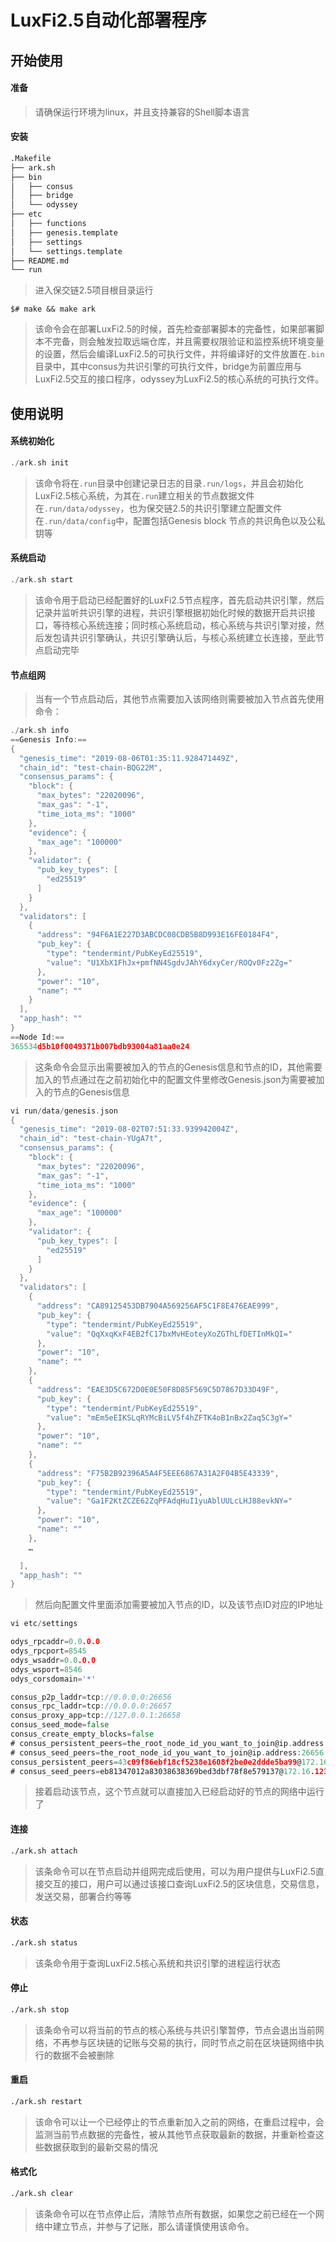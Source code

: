 # LuxFi2.5自动化部署程序

## 开始使用

#### 准备

> 请确保运行环境为linux，并且支持兼容的Shell脚本语言

#### 安装

```sh
.Makefile
├── ark.sh
├── bin
│   ├── consus
│   ├── bridge
│   └── odyssey
├── etc
│   ├── functions
│   ├── genesis.template
│   ├── settings
│   └── settings.template
├── README.md
└── run
```

> 进入保交链2.5项目根目录运行

```shell
$# make && make ark
```

> 该命令会在部署LuxFi2.5的时候，首先检查部署脚本的完备性，如果部署脚本不完备，则会触发拉取远端仓库，并且需要权限验证和监控系统环境变量的设置，然后会编译LuxFi2.5的可执行文件，并将编译好的文件放置在`.bin`目录中，其中consus为共识引擎的可执行文件，bridge为前置应用与LuxFi2.5交互的接口程序，odyssey为LuxFi2.5的核心系统的可执行文件。

## 使用说明

#### 系统初始化

```go
./ark.sh init
```

> 该命令将在`.run`目录中创建记录日志的目录`.run/logs`，并且会初始化LuxFi2.5核心系统，为其在`.run`建立相关的节点数据文件在`.run/data/odyssey`，也为保交链2.5的共识引擎建立配置文件在`.run/data/config`中，配置包括Genesis block 节点的共识角色以及公私钥等

#### 系统启动

```go
./ark.sh start
```

> 该命令用于启动已经配置好的LuxFi2.5节点程序，首先启动共识引擎，然后记录并监听共识引擎的进程，共识引擎根据初始化时候的数据开启共识接口，等待核心系统连接；同时核心系统启动，核心系统与共识引擎对接，然后发包请共识引擎确认，共识引擎确认后，与核心系统建立长连接，至此节点启动完毕

#### 节点组网

> 当有一个节点启动后，其他节点需要加入该网络则需要被加入节点首先使用命令：

```go
./ark.sh info
==Genesis Info:==
{
  "genesis_time": "2019-08-06T01:35:11.928471449Z",
  "chain_id": "test-chain-BQG22M",
  "consensus_params": {
    "block": {
      "max_bytes": "22020096",
      "max_gas": "-1",
      "time_iota_ms": "1000"
    },
    "evidence": {
      "max_age": "100000"
    },
    "validator": {
      "pub_key_types": [
        "ed25519"
      ]
    }
  },
  "validators": [
    {
      "address": "94F6A1E227D3ABCDC08CDB5B8D993E16FE0184F4",
      "pub_key": {
        "type": "tendermint/PubKeyEd25519",
        "value": "U1XbX1FhJx+pmfNN4SgdvJAhY6dxyCer/ROQv0Fz2Zg="
      },
      "power": "10",
      "name": ""
    }
  ],
  "app_hash": ""
}  
==Node Id:== 
365534d5b10f0049371b007bdb93004a81aa0e24
```

> 这条命令会显示出需要被加入的节点的Genesis信息和节点的ID，其他需要加入的节点通过在之前初始化中的配置文件里修改Genesis.json为需要被加入的节点的Genesis信息

```go
vi run/data/genesis.json
{
  "genesis_time": "2019-08-02T07:51:33.939942004Z",
  "chain_id": "test-chain-YUgA7t",
  "consensus_params": {
    "block": {
      "max_bytes": "22020096",
      "max_gas": "-1",
      "time_iota_ms": "1000"
    },
    "evidence": {
      "max_age": "100000"
    },
    "validator": {
      "pub_key_types": [
        "ed25519"
      ]
    }
  },
  "validators": [
    {
      "address": "CA89125453DB7904A569256AF5C1F8E476EAE999",
      "pub_key": {
        "type": "tendermint/PubKeyEd25519",
        "value": "QqXxqKxF4EB2fC17bxMvHEoteyXoZGThLfDETInMkQI="
      },
      "power": "10",
      "name": ""
    },
	{
      "address": "EAE3D5C672D0E0E50F8D85F569C5D7867D33D49F",
      "pub_key": {
        "type": "tendermint/PubKeyEd25519",
        "value": "mEm5eEIKSLqRYMcBiLV5f4hZFTK4oB1nBx2Zaq5C3gY="
      },
      "power": "10",
      "name": ""
    },
	{
      "address": "F75B2B92396A5A4F5EEE6867A31A2F04B5E43339",
      "pub_key": {
        "type": "tendermint/PubKeyEd25519",
        "value": "Ga1F2KtZCZE62ZqPFAdqHuI1yuAblUULcLHJ88evkNY="
      },
      "power": "10",
      "name": ""
    },
	…

  ], 
  "app_hash": ""
}
```

> 然后向配置文件里面添加需要被加入节点的ID，以及该节点ID对应的IP地址

```go
vi etc/settings

odys_rpcaddr=0.0.0.0
odys_rpcport=8545
odys_wsaddr=0.0.0.0
odys_wsport=8546
odys_corsdomain='*'

consus_p2p_laddr=tcp://0.0.0.0:26656
consus_rpc_laddr=tcp://0.0.0.0:26657
consus_proxy_app=tcp://127.0.0.1:26658
consus_seed_mode=false
consus_create_empty_blocks=false
# consus_persistent_peers=the_root_node_id_you_want_to_join@ip.address:26656
# consus_seed_peers=the_root_node_id_you_want_to_join@ip.address:26656
consus_persistent_peers=43c09f86ebf18cf5238e1608f2be0e2ddde5ba99@172.16.124.96:26656,5b7560fb1aa403184d6009ef9f83b22ebe2c4fee@172.16.124.97:26656,5b9158219545385a83acd1d90eb66a90c706e3c2@172.16.124.98:26656,f3f83113829d814e08602a752f7c60320143b8f1@172.16.124.99:26656
# consus_seed_peers=eb81347012a83038638369bed3dbf78f8e579137@172.16.123.66:26656

```

> 接着启动该节点，这个节点就可以直接加入已经启动好的节点的网络中运行了

#### 连接

```sh
./ark.sh attach
```

> 该条命令可以在节点启动并组网完成后使用，可以为用户提供与LuxFi2.5直接交互的接口，用户可以通过该接口查询LuxFi2.5的区块信息，交易信息，发送交易，部署合约等等

#### 状态

```sh
./ark.sh status
```

> 该条命令用于查询LuxFi2.5核心系统和共识引擎的进程运行状态

#### 停止

```sh
./ark.sh stop
```

> 该条命令可以将当前的节点的核心系统与共识引擎暂停，节点会退出当前网络，不再参与区块链的记账与交易的执行，同时节点之前在区块链网络中执行的数据不会被删除

#### 重启

```sh
./ark.sh restart
```

> 该命令可以让一个已经停止的节点重新加入之前的网络，在重启过程中，会监测当前节点数据的完备性，被从其他节点获取最新的数据，并重新检查这些数据获取到的最新交易的情况

#### 格式化

```sh
./ark.sh clear
```

> 该条命令可以在节点停止后，清除节点所有数据，如果您之前已经在一个网络中建立节点，并参与了记账，那么请谨慎使用该命令。

